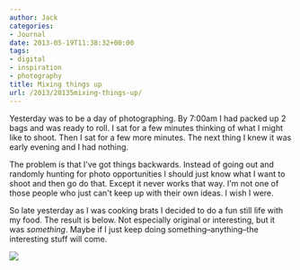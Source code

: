 ```yaml
---
author: Jack
categories:
- Journal
date: 2013-05-19T11:38:32+00:00
tags:
- digital
- inspiration
- photography
title: Mixing things up
url: /2013/20135mixing-things-up/
---
```


Yesterday was to be a day of photographing. By 7:00am I had packed up 2 bags and was ready to roll. I sat for a few minutes thinking of what I might like to shoot. Then I sat for a few more minutes. The next thing I knew it was early evening and I had nothing.

The problem is that I've got things backwards. Instead of going out and randomly hunting for photo opportunities I should just know what I want to shoot and then go do that. Except it never works that way. I'm not one of those people who just can't keep up with their own ideas. I wish I were.

So late yesterday as I was cooking brats I decided to do a fun still life with my food. The result is below. Not especially original or interesting, but it was&nbsp;_something_. Maybe if I just keep doing something&#8211;anything&#8211;the interesting stuff will come.

![][1]

 [1]: /wp-content/uploads/2013/05/bananabrat.jpg